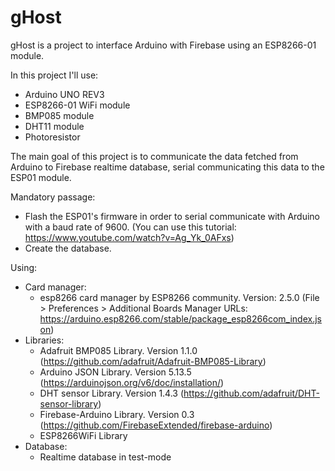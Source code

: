 # gHost
gHost is a project to interface Arduino with Firebase using an ESP8266-01 module.

In this project I'll use:
- Arduino UNO REV3
- ESP8266-01 WiFi module
- BMP085 module
- DHT11 module
- Photoresistor

The main goal of this project is to communicate the data fetched from Arduino to Firebase realtime database, serial communicating this data to the ESP01 module.

Mandatory passage:
- Flash the ESP01's firmware in order to serial communicate with Arduino with a baud rate of 9600. (You can use this tutorial: https://www.youtube.com/watch?v=Ag_Yk_0AFxs)
- Create the database.

Using:
- Card manager:
  - esp8266 card manager by ESP8266 community. Version: 2.5.0 (File > Preferences > Additional Boards Manager URLs: https://arduino.esp8266.com/stable/package_esp8266com_index.json)
- Libraries:
  - Adafruit BMP085 Library. Version 1.1.0 (https://github.com/adafruit/Adafruit-BMP085-Library)
  - Arduino JSON Library. Version 5.13.5 (https://arduinojson.org/v6/doc/installation/)
  - DHT sensor Library. Version 1.4.3 (https://github.com/adafruit/DHT-sensor-library)
  - Firebase-Arduino Library. Version 0.3 (https://github.com/FirebaseExtended/firebase-arduino)
  - ESP8266WiFi Library 
- Database:
  - Realtime database in test-mode



